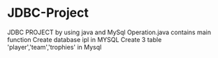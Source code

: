 # JDBC-Project
JDBC PROJECT by using java and MySql
Operation.java contains main function
Create database ipl in MYSQL
Create 3 table 'player','team','trophies' in Mysql
